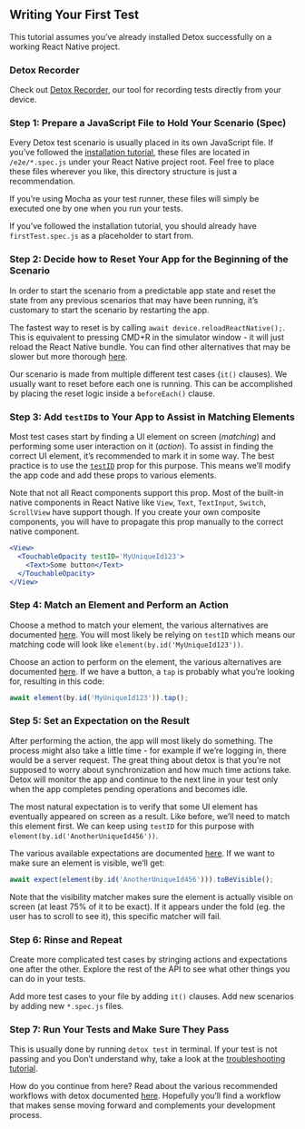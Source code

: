 ## Writing Your First Test

This tutorial assumes you’ve already installed Detox successfully on a working React Native project.

### Detox Recorder

Check out [Detox Recorder](https://github.com/wix/DetoxRecorder), our tool for recording tests directly from your device.

### Step 1: Prepare a JavaScript File to Hold Your Scenario (Spec)

Every Detox test scenario is usually placed in its own JavaScript file. If you’ve followed the [installation tutorial](Introduction.GettingStarted.md), these files are located in `/e2e/*.spec.js` under your React Native project root. Feel free to place these files wherever you like, this directory structure is just a recommendation.

If you’re using Mocha as your test runner, these files will simply be executed one by one when you run your tests.

If you’ve followed the installation tutorial, you should already have `firstTest.spec.js` as a placeholder to start from.

### Step 2: Decide how to Reset Your App for the Beginning of the Scenario

In order to start the scenario from a predictable app state and reset the state from any previous scenarios that may have been running, it’s customary to start the scenario by restarting the app.

The fastest way to reset is by calling `await device.reloadReactNative();`. This is equivalent to pressing CMD+R in the simulator window - it will just reload the React Native bundle. You can find other alternatives that may be slower but more thorough [here](APIRef.DeviceObjectAPI.md).

Our scenario is made from multiple different test cases (`it()` clauses). We usually want to reset before each one is running. This can be accomplished by placing the reset logic inside a `beforeEach()` clause.

### Step 3: Add `testID`s to Your App to Assist in Matching Elements

Most test cases start by finding a UI element on screen (*matching*) and performing some user interaction on it (*action*). To assist in finding the correct UI element, it’s recommended to mark it in some way. The best practice is to use the [`testID`](https://facebook.github.io/react-native/docs/view.html#testid) prop for this purpose. This means we’ll modify the app code and add these props to various elements.

Note that not all React components support this prop. Most of the built-in native components in React Native like `View`, `Text`, `TextInput`, `Switch`, `ScrollView` have support though. If you create your own composite components, you will have to propagate this prop manually to the correct native component.

```jsx
<View>
  <TouchableOpacity testID='MyUniqueId123'>
    <Text>Some button</Text>
  </TouchableOpacity>
</View>
```

### Step 4: Match an Element and Perform an Action

Choose a method to match your element, the various alternatives are documented [here](APIRef.Matchers.md). You will most likely be relying on `testID` which means our matching code will look like `element(by.id('MyUniqueId123'))`.

Choose an action to perform on the element, the various alternatives are documented [here](APIRef.ActionsOnElement.md). If we have a button, a `tap` is probably what you’re looking for, resulting in this code:

```jsx
await element(by.id('MyUniqueId123')).tap();
```

### Step 5: Set an Expectation on the Result

After performing the action, the app will most likely do something. The process might also take a little time - for example if we’re logging in, there would be a server request. The great thing about detox is that you’re not supposed to worry about synchronization and how much time actions take. Detox will monitor the app and continue to the next line in your test only when the app completes pending operations and becomes idle.

The most natural expectation is to verify that some UI element has eventually appeared on screen as a result. Like before, we’ll need to match this element first. We can keep using `testID` for this purpose with `element(by.id('AnotherUniqueId456'))`.

The various available expectations are documented [here](APIRef.Expect.md). If we want to make sure an element is visible, we’ll get:

```jsx
await expect(element(by.id('AnotherUniqueId456'))).toBeVisible();
```

Note that the visibility matcher makes sure the element is actually visible on screen (at least 75% of it to be exact). If it appears under the fold (eg. the user has to scroll to see it), this specific matcher will fail.

### Step 6: Rinse and Repeat

Create more complicated test cases by stringing actions and expectations one after the other. Explore the rest of the API to see what other things you can do in your tests.

Add more test cases to your file by adding `it()` clauses. Add new scenarios by adding new `*.spec.js` files.

### Step 7: Run Your Tests and Make Sure They Pass

This is usually done by running `detox test` in terminal. If your test is not passing and you Don’t understand why, take a look at the [troubleshooting tutorial](Troubleshooting.RunningTests.md).

How do you continue from here? Read about the various recommended workflows with detox documented [here](Introduction.Workflows.md). Hopefully you’ll find a workflow that makes sense moving forward and complements your development process.
